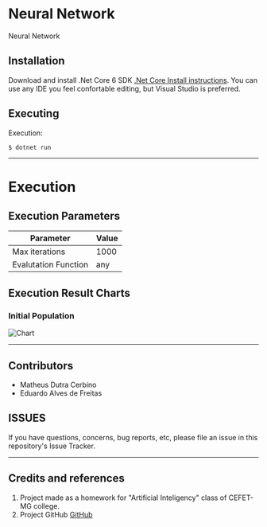 # Neural Network
Neural Network

## Installation

Download and install .Net Core 6 SDK [.Net Core Install instructions](https://dotnet.microsoft.com/en-us/download).
You can use any IDE you feel confortable editing, but Visual Studio is preferred.

## Executing
Execution:
````bash
$ dotnet run
````

----

# Execution
## Execution Parameters
| Parameter            	| Value 	            |
|----------------------	|-------	            |
| Max iterations    	| 1000    	            |
| Evalutation Function  | any			        |


## Execution Result Charts

### Initial Population
![Chart](Images/Initial-Pop.png)


----

## Contributors

- Matheus Dutra Cerbino
- Eduardo Alves de Freitas

## ISSUES

If you have questions, concerns, bug reports, etc, please file an issue in this repository's Issue Tracker.

----

## Credits and references

1. Project made as a homework for "Artificial Inteligency" class of CEFET-MG college.
2. Project GitHub [GitHub](https://github.com/Pinacolada8/NeuralNetwork)
